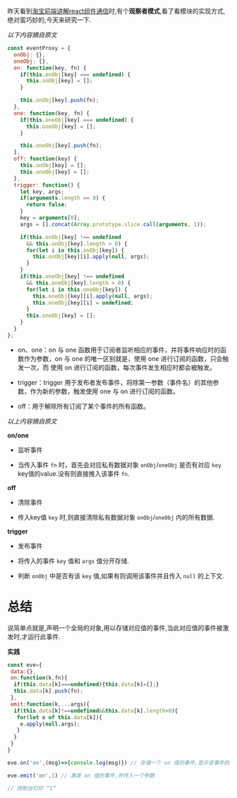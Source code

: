 昨天看到[淘宝前端讲解react组件通信](http://taobaofed.org/blog/2016/11/17/react-components-communication/)时,有个**观察者模式**,看了看模块的实现方式,绝对蛮巧妙的,今天来研究一下.

_以下内容摘自原文_

```javascript
const eventProxy = {
  onObj: {},
  oneObj: {},
  on: function(key, fn) {
    if(this.onObj[key] === undefined) {
      this.onObj[key] = [];
    }

    this.onObj[key].push(fn);
  },
  one: function(key, fn) {
    if(this.oneObj[key] === undefined) {
      this.oneObj[key] = [];
    }

    this.oneObj[key].push(fn);
  },
  off: function(key) {
    this.onObj[key] = [];
    this.oneObj[key] = [];
  },
  trigger: function() {
    let key, args;
    if(arguments.length == 0) {
      return false;
    }
    key = arguments[0];
    args = [].concat(Array.prototype.slice.call(arguments, 1));

    if(this.onObj[key] !== undefined
      && this.onObj[key].length > 0) {
      for(let i in this.onObj[key]) {
        this.onObj[key][i].apply(null, args);
      }
    }
    if(this.oneObj[key] !== undefined
      && this.oneObj[key].length > 0) {
      for(let i in this.oneObj[key]) {
        this.oneObj[key][i].apply(null, args);
        this.oneObj[key][i] = undefined;
      }
      this.oneObj[key] = [];
    }
  }
};
```

* on、one：on 与 one 函数用于订阅者监听相应的事件，并将事件响应时的函数作为参数，on 与 one 的唯一区别就是，使用 one 进行订阅的函数，只会触发一次，而 使用 on 进行订阅的函数，每次事件发生相应时都会被触发。

* trigger：trigger 用于发布者发布事件，将除第一参数（事件名）的其他参数，作为新的参数，触发使用 one 与 on 进行订阅的函数。

* off：用于解除所有订阅了某个事件的所有函数。

_以上内容摘自原文_

**on/one**

* 监听事件

* 当传入事件 `fn` 时，首先会对应私有数据对象 `onObj`/`oneObj` 是否有对应 `key` key值的value.没有则直接推入该事件 `fn`.

**off**

* 清除事件

* 传入key值 `key` 时,则直接清除私有数据对象 `onObj`/`oneObj` 内的所有数据.

**trigger**

* 发布事件

* 将传入的事件 `key` 值和 `args` 值分开存储.

* 判断 `onObj` 中是否有该 `key` 值,如果有则调用该事件并且传入 `null` 的上下文.

# 总结

说简单点就是,声明一个全局的对象,用以存储对应值的事件,当此对应值的事件被激发时,才运行此事件.

**实践**

```javascript
const eve={
 data:{},
 on:function(k,fn){
  if(this.data[k]===undefined){this.data[k]=[];}
  this.data[k].push(fn);
 },
 emit:function(k,...args){
  if(this.data[k]!==undefined&&this.data[k].length>0){
   for(let e of this.data[k]){
    e.apply(null,args);
   }
  }
 }
}

eve.on('on',(msg)=>{console.log(msg)}) // 存储一个 on 值的事件,显示该事件的参数

eve.emit('on',1) // 激发 on 值的事件,并传入一个参数

// 控制台打印 “1”
```
